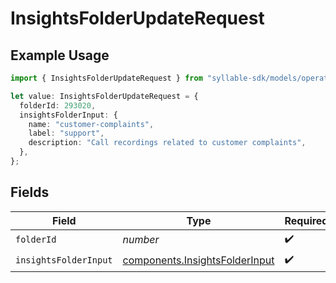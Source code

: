 # InsightsFolderUpdateRequest

## Example Usage

```typescript
import { InsightsFolderUpdateRequest } from "syllable-sdk/models/operations";

let value: InsightsFolderUpdateRequest = {
  folderId: 293020,
  insightsFolderInput: {
    name: "customer-complaints",
    label: "support",
    description: "Call recordings related to customer complaints",
  },
};
```

## Fields

| Field                                                                            | Type                                                                             | Required                                                                         | Description                                                                      |
| -------------------------------------------------------------------------------- | -------------------------------------------------------------------------------- | -------------------------------------------------------------------------------- | -------------------------------------------------------------------------------- |
| `folderId`                                                                       | *number*                                                                         | :heavy_check_mark:                                                               | N/A                                                                              |
| `insightsFolderInput`                                                            | [components.InsightsFolderInput](../../models/components/insightsfolderinput.md) | :heavy_check_mark:                                                               | N/A                                                                              |